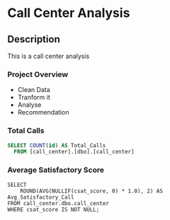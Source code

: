 # Call Center Analysis

## Description
This is a call center analysis

### Project Overview
- Clean Data
- Tranform it
- Analyse
- Recommendation

### Total Calls

``` SQL
SELECT COUNT(id) AS Total_Calls
  FROM [call_center].[dbo].[call_center]
```

### Average Satisfactory Score

```
SELECT 
    ROUND(AVG(NULLIF(csat_score, 0) * 1.0), 2) AS Avg_Satisfactory_Call
FROM call_center.dbo.call_center
WHERE csat_score IS NOT NULL;

```
